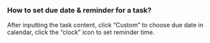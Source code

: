 ###  How to set due date & reminder for a task?
After inputting the task content, click “Custom” to choose due date in calendar, click the “clock” icon to set reminder time.

